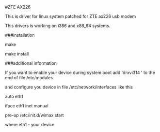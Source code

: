 #ZTE AX226

This is driver for linux system patched for ZTE ax226 usb modem

This drivers is working on i386 and x86_64 systems.

###installation

make

make install

###additional information

If you want to enable your device during system boot add 'drxvi314 ' to the end of file /etc/modules

and configure you device in file  /etc/network/interfaces like this



auto eth1

iface eth1 inet manual

pre-up /etc/init.d/wimax start



where eth1 - your device 